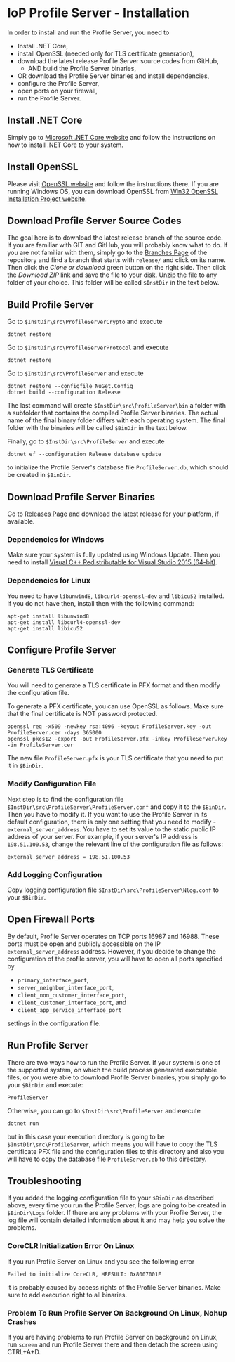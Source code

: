 # IoP Profile Server - Installation

In order to install and run the Profile Server, you need to 

 * Install .NET Core,
 * install OpenSSL (needed only for TLS certificate generation),
 * download the latest release Profile Server source codes from GitHub,
   * AND build the Profile Server binaries,
 * OR download the Profile Server binaries and install dependencies,
 * configure the Profile Server,
 * open ports on your firewall,
 * run the Profile Server.


## Install .NET Core

Simply go to [Microsoft .NET Core website](https://www.microsoft.com/net/core) and follow the instructions on how to install .NET Core to your system.


## Install OpenSSL

Please visit [OpenSSL website](https://www.openssl.org/) and follow the instructions there. If you are running Windows OS, you can download OpenSSL from 
[Win32 OpenSSL Installation Project website](https://slproweb.com/products/Win32OpenSSL.html).


## Download Profile Server Source Codes

The goal here is to download the latest release branch of the source code. If you are familiar with GIT and GitHub, you will probably know what to do.
If you are not familiar with them, simply go to the [Branches Page](https://github.com/Fermat-ORG/iop-profile-server/branches/) of the repository and find a branch that starts with `release/` and click on its name. 
Then click the *Clone or download* green button on the right side. Then click the *Download ZIP* link and save the file to your disk. Unzip the file to any folder of your choice. This folder will be called `$InstDir` in the text below.


## Build Profile Server

Go to `$InstDir\src\ProfileServerCrypto` and execute 

```
dotnet restore
```

Go to `$InstDir\src\ProfileServerProtocol` and execute 

```
dotnet restore
```

Go to `$InstDir\src\ProfileServer` and execute 

```
dotnet restore --configfile NuGet.Config
dotnet build --configuration Release
```

The last command will create `$InstDir\src\ProfileServer\bin` a folder with a subfolder that contains the compiled Profile Server binaries. The actual name of the final binary folder 
differs with each operating system. The final folder with the binaries will be called `$BinDir` in the text below. 

Finally, go to `$InstDir\src\ProfileServer` and execute 

```
dotnet ef --configuration Release database update
```

to initialize the Profile Server's database file `ProfileServer.db`, which should be created in `$BinDir`.


## Download Profile Server Binaries

Go to [Releases Page](https://github.com/Fermat-ORG/iop-profile-server/releases) and download the latest release for your platform, if available.


### Dependencies for Windows 

Make sure your system is fully updated using Windows Update. Then you need to install [Visual C++ Redistributable for Visual Studio 2015 (64-bit)](https://www.microsoft.com/en-gb/download/details.aspx?id=48145).


### Dependencies for Linux

You need to have `libunwind8`, `libcurl4-openssl-dev` and `libicu52` installed. If you do not have then, install then with the following command:

```
apt-get install libunwind8
apt-get install libcurl4-openssl-dev
apt-get install libicu52
```


## Configure Profile Server

### Generate TLS Certificate
You will need to generate a TLS certificate in PFX format and then modify the configuration file.

To generate a PFX certificate, you can use OpenSSL as follows. Make sure that the final certificate is NOT password protected.
```
openssl req -x509 -newkey rsa:4096 -keyout ProfileServer.key -out ProfileServer.cer -days 365000
openssl pkcs12 -export -out ProfileServer.pfx -inkey ProfileServer.key -in ProfileServer.cer
```

The new file `ProfileServer.pfx` is your TLS certificate that you need to put it in `$BinDir`.


### Modify Configuration File

Next step is to find the configuration file `$InstDir\src\ProfileServer\ProfileServer.conf` and copy it to the `$BinDir`. Then you have to modify it.
If you want to use the Profile Server in its default configuration, there is only one setting that you need to modify - `external_server_address`. 
You have to set its value to the static public IP address of your server. For example, if your server's IP address is `198.51.100.53`, change the relevant line of the configuration file as follows:

```
external_server_address = 198.51.100.53
```


### Add Logging Configuration

Copy logging configuration file `$InstDir\src\ProfileServer\Nlog.conf` to your `$BinDir`.


## Open Firewall Ports 

By default, Profile Server operates on TCP ports 16987 and 16988. These ports must be open and publicly accessible on the IP `external_server_address` address. However, if you decide to change the configuration 
of the profile server, you will have to open all ports specified by 

 * `primary_interface_port`,
 * `server_neighbor_interface_port`,
 * `client_non_customer_interface_port`,
 * `client_customer_interface_port`, and 
 * `client_app_service_interface_port`

settings in the configuration file.


## Run Profile Server

There are two ways how to run the Profile Server. If your system is one of the supported system, on which the build process generated executable files, or you were able to download Profile Server binaries, 
you simply go to your `$BinDir` and execute:

```
ProfileServer
```

Otherwise, you can go to `$InstDir\src\ProfileServer` and execute

```
dotnet run
```

but in this case your execution directory is going to be `$InstDir\src\ProfileServer`, which means you will have to copy the TLS certificate PFX file and the configuration files to this directory and also you 
will have to copy the database file `ProfileServer.db` to this directory. 


## Troubleshooting

If you added the logging configuration file to your `$BinDir` as described above, every time you run the Profile Server, logs are going to be created in `$BinDir\Logs` folder. If there are any problems 
with your Profile Server, the log file will contain detailed information about it and may help you solve the problems.


### CoreCLR Initialization Error On Linux

If you run Profile Server on Linux and you see the following error

```
Failed to initialize CoreCLR, HRESULT: 0x8007001F
```
 
it is probably caused by access rights of the Profile Server binaries. Make sure to add execution right to all binaries.


### Problem To Run Profile Server On Background On Linux, Nohup Crashes

If you are having problems to run Profile Server on background on Linux, run `screen` and run Profile Server there and then detach the screen using CTRL+A+D.
